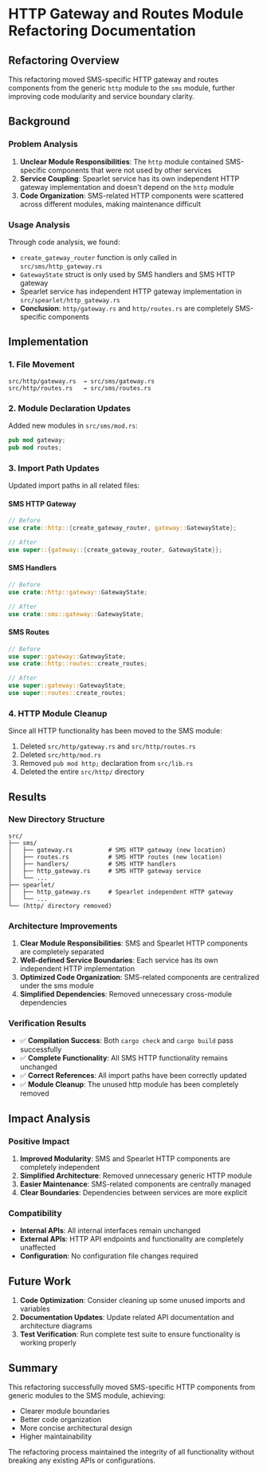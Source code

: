 # HTTP Gateway and Routes Module Refactoring Documentation

## Refactoring Overview

This refactoring moved SMS-specific HTTP gateway and routes components from the generic `http` module to the `sms` module, further improving code modularity and service boundary clarity.

## Background

### Problem Analysis

1. **Unclear Module Responsibilities**: The `http` module contained SMS-specific components that were not used by other services
2. **Service Coupling**: Spearlet service has its own independent HTTP gateway implementation and doesn't depend on the `http` module
3. **Code Organization**: SMS-related HTTP components were scattered across different modules, making maintenance difficult

### Usage Analysis

Through code analysis, we found:
- `create_gateway_router` function is only called in `src/sms/http_gateway.rs`
- `GatewayState` struct is only used by SMS handlers and SMS HTTP gateway
- Spearlet service has independent HTTP gateway implementation in `src/spearlet/http_gateway.rs`
- **Conclusion**: `http/gateway.rs` and `http/routes.rs` are completely SMS-specific components

## Implementation

### 1. File Movement

```
src/http/gateway.rs  → src/sms/gateway.rs
src/http/routes.rs   → src/sms/routes.rs
```

### 2. Module Declaration Updates

Added new modules in `src/sms/mod.rs`:
```rust
pub mod gateway;
pub mod routes;
```

### 3. Import Path Updates

Updated import paths in all related files:

#### SMS HTTP Gateway
```rust
// Before
use crate::http::{create_gateway_router, gateway::GatewayState};

// After  
use super::{gateway::{create_gateway_router, GatewayState}};
```

#### SMS Handlers
```rust
// Before
use crate::http::gateway::GatewayState;

// After
use crate::sms::gateway::GatewayState;
```

#### SMS Routes
```rust
// Before
use super::gateway::GatewayState;
use crate::http::routes::create_routes;

// After
use super::gateway::GatewayState;
use super::routes::create_routes;
```

### 4. HTTP Module Cleanup

Since all HTTP functionality has been moved to the SMS module:
1. Deleted `src/http/gateway.rs` and `src/http/routes.rs`
2. Deleted `src/http/mod.rs`
3. Removed `pub mod http;` declaration from `src/lib.rs`
4. Deleted the entire `src/http/` directory

## Results

### New Directory Structure

```
src/
├── sms/
│   ├── gateway.rs          # SMS HTTP gateway (new location)
│   ├── routes.rs           # SMS HTTP routes (new location)
│   ├── handlers/           # SMS HTTP handlers
│   ├── http_gateway.rs     # SMS HTTP gateway service
│   └── ...
├── spearlet/
│   ├── http_gateway.rs     # Spearlet independent HTTP gateway
│   └── ...
└── (http/ directory removed)
```

### Architecture Improvements

1. **Clear Module Responsibilities**: SMS and Spearlet HTTP components are completely separated
2. **Well-defined Service Boundaries**: Each service has its own independent HTTP implementation
3. **Optimized Code Organization**: SMS-related components are centralized under the sms module
4. **Simplified Dependencies**: Removed unnecessary cross-module dependencies

### Verification Results

- ✅ **Compilation Success**: Both `cargo check` and `cargo build` pass successfully
- ✅ **Complete Functionality**: All SMS HTTP functionality remains unchanged
- ✅ **Correct References**: All import paths have been correctly updated
- ✅ **Module Cleanup**: The unused http module has been completely removed

## Impact Analysis

### Positive Impact

1. **Improved Modularity**: SMS and Spearlet HTTP components are completely independent
2. **Simplified Architecture**: Removed unnecessary generic HTTP module
3. **Easier Maintenance**: SMS-related components are centrally managed
4. **Clear Boundaries**: Dependencies between services are more explicit

### Compatibility

- **Internal APIs**: All internal interfaces remain unchanged
- **External APIs**: HTTP API endpoints and functionality are completely unaffected
- **Configuration**: No configuration file changes required

## Future Work

1. **Code Optimization**: Consider cleaning up some unused imports and variables
2. **Documentation Updates**: Update related API documentation and architecture diagrams
3. **Test Verification**: Run complete test suite to ensure functionality is working properly

## Summary

This refactoring successfully moved SMS-specific HTTP components from generic modules to the SMS module, achieving:
- Clearer module boundaries
- Better code organization
- More concise architectural design
- Higher maintainability

The refactoring process maintained the integrity of all functionality without breaking any existing APIs or configurations.